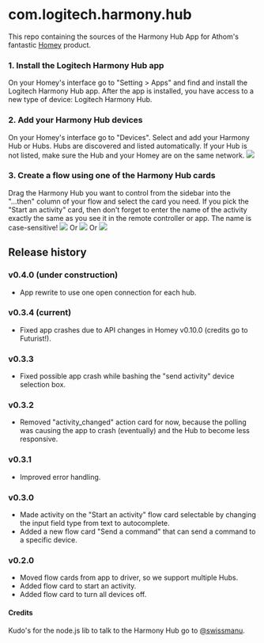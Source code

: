 # com.logitech.harmony.hub
This repo containing the sources of the Harmony Hub App for Athom's fantastic [Homey](http://www.athom.com) product.

### 1. Install the Logitech Harmony Hub app
On your Homey's interface go to "Setting > Apps" and find and install the Logitech Harmony Hub app.
After the app is installed, you have access to a new type of device: Logitech Harmony Hub.

### 2. Add your Harmony Hub devices
On your Homey's interface go to "Devices". Select and add your Harmony Hub or Hubs. Hubs are discovered and listed automatically. If your Hub is not listed, make sure the Hub and your Homey are on the same network.
![](https://github.com/netactivenl/com.logitech.harmony.hub/raw/master/assets/images/devices.png)

### 3. Create a flow using one of the Harmony Hub cards
Drag the Harmony Hub you want to control from the sidebar into the "...then" column of your flow and select the card you need. 
If you pick the "Start an activity" card, then don't forget to enter the name of the activity exactly the same as you see it in the remote controller or app. The name is case-sensitive!
![](https://github.com/netactivenl/com.logitech.harmony.hub/raw/master/assets/images/example_flow.png)
Or
![](https://github.com/netactivenl/com.logitech.harmony.hub/raw/master/assets/images/example_flow2.png)
Or
![](https://github.com/netactivenl/com.logitech.harmony.hub/raw/master/assets/images/example_flow3.png)

## Release history

### v0.4.0 (under construction)

* App rewrite to use one open connection for each hub.

### v0.3.4 (current)

* Fixed app crashes due to API changes in Homey v0.10.0 (credits go to Futurist!).

### v0.3.3

* Fixed possible app crash while bashing the "send activity" device selection box.

### v0.3.2

* Removed "activity_changed" action card for now, because the polling was causing the app to crash (eventually) and the Hub to become less responsive.
 
### v0.3.1

* Improved error handling.

### v0.3.0

* Made activity on the "Start an activity" flow card selectable by changing the input field type from text to autocomplete.
* Added a new flow card "Send a command" that can send a command to a specific device.

### v0.2.0
* Moved flow cards from app to driver, so we support multiple Hubs.
* Added flow card to start an activity.
* Added flow card to turn all devices off.

#### Credits
Kudo's for the node.js lib to talk to the Harmony Hub go to [@swissmanu](https://github.com/swissmanu).